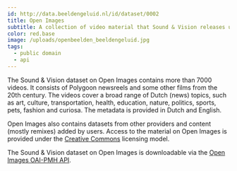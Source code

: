 ```yaml
---
id: http://data.beeldengeluid.nl/id/dataset/0002
title: Open Images
subtitle: A collection of video material that Sound & Vision releases under a Creative Commons licence, or is already in the Public Domain. The video sound dataset on Open Images contains more than 7000 videos.
color: red.base
image: /uploads/openbeelden_beeldengeluid.jpg
tags:
  - public domain
  - api
---
```


The Sound & Vision dataset on Open Images contains more than 7000 videos. It consists of Polygoon newsreels and some other films from the 20th century. The videos cover a broad range of Dutch (news) topics, such as art, culture, transportation, health, education, nature, politics, sports, pets, fashion and curiosa. The metadata is provided in Dutch and English.

Open Images also contains datasets from other providers and content (mostly remixes) added by users. Access to the material on Open Images is provided under the [Creative Commons](http://www.creativecommons.org/ 'Creative Commons') licensing model.

The Sound & Vision dataset on Open Images is downloadable via the [Open Images OAI-PMH API](/apis/open-images).
